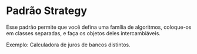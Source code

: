 # Padrão Strategy
Esse padrão permite que você defina uma família de algoritmos, coloque-os em classes separadas, e faça os objetos deles intercambiáveis.

Exemplo: Calculadora de juros de bancos distintos.